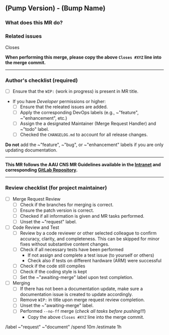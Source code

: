 ## (Pump Version) - (Bump Name)
<!-- Updates to main should at least increase the PATCH version number.
If this MR would increase the MAJOR or MINOR version number, consider a Release MR!
-->

### What does this MR do?
<!-- Briefly describe what this MR is about. -->

### Related issues
<!-- Link related issues below. Insert the issue link or reference after the word "Closes" if merging this should automatically close it. -->
Closes

**When performing this merge, please copy the above `Closes #XYZ` line into the merge commit.**

---

### Author's checklist (required)

- [ ] Ensure that the `WIP:` (work in progress) is present in MR title.

- If you have *Developer* permissions or higher:
  - [ ] Ensure that the releated issues are added.
  - [ ] Apply the corresponding DevOps labels (e.g., ~"feature", ~"enhancement", etc.)
  - [ ] Assign the a designated Maintainer (Merge Request Handler) and ~"todo" label.
  - [ ] Checked the `CHANGELOG.md` to account for all release changes.

**Do not** add the ~"feature", ~"bug", or ~"enhancement" labels if you are only updating documentation.

---

**This MR follows the AAU CNS MR Guidelines available in the [Intranet](https://intranet.aau.at/display/aauintsycns/GitLab+Manual) and corresponding [GitLab Repository](https://gitlab.aau.at/aau-cns/standard/gitlab_setup).**

---

### Review checklist (for project maintainer)
<!-- THIS SECTION IS FOR THE PROJECT MAINTAINER ONLY!!!! -->

- [ ] Merge Request Review
  - [ ] Check if the branches for merging is correct.
  - [ ] Ensure the patch version is correct.
  - [ ] Checked if all information is given and MR tasks performed.
  - [ ] Unset the ~"request" label.

- [ ] Code Review and Test
  - [ ] Review by a code reviewer or other selected colleague to confirm accuracy, clarity, and completeness. This can be skipped for minor fixes without substantive content changes.
  - [ ] Check if all necessary tests have been performed
      - If not assign and complete a test issue (to yourself or others)
      - Check also if tests on different hardware (ARM) were successful
  - [ ] Check if the code still compiles
  - [ ] Check if the coding style is kept
  - [ ] Set the ~"awaiting-merge" label upon test completion.

- [ ] Merging
  - [ ] If there has not been a documentation update, make sure a documentation issue is created to update accordingly.
  - [ ] Remove `WIP:` in title upon merge request review completion.
  - [ ] Unset the ~"awaiting-merge" label.
  - [ ] Performed `--no-ff` merge (_check all tasks before pushing!!!_)
      - Copy the above `Closes #XYZ` line into the merge commit.


/label ~"request" ~"document"
/spend 10m
/estimate 1h
